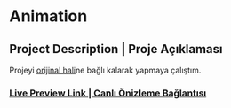 # Animation

## Project Description | Proje Açıklaması

Projeyi [orijinal hali](https://30dayjavascript.js.org/29-day/)ne bağlı kalarak yapmaya çalıştım.

### [Live Preview Link | Canlı Önizleme Bağlantısı](https://htmlpreview.github.io/?https://github.com/selimbiber/30DaysOfJavaScriptChallenge/blob/master/Day29-Animation/index.html)